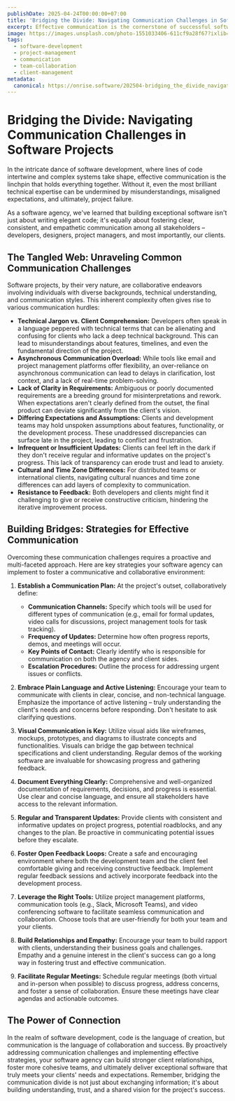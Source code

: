 ```yaml
---
publishDate: 2025-04-24T00:00:00+07:00
title: 'Bridging the Divide: Navigating Communication Challenges in Software Projects'
excerpt: Effective communication is the cornerstone of successful software projects. Learn how to overcome common hurdles and foster collaboration.
image: https://images.unsplash.com/photo-1551033406-611cf9a28f67?ixlib=rb-4.0.3&ixid=M3wxMjA3fDB8MHxwaG90by1wYWdlfHx8fGVufDB8fHx8fA%3D%3D&auto=format&fit=crop&w=2070&q=80
tags:
  - software-development
  - project-management
  - communication
  - team-collaboration
  - client-management
metadata:
  canonical: https://onrise.software/202504-bridging_the_divide_navigating_communication_challenges_in_software_projects/
---
```


# Bridging the Divide: Navigating Communication Challenges in Software Projects

In the intricate dance of software development, where lines of code intertwine and complex systems take shape, effective communication is the linchpin that holds everything together. Without it, even the most brilliant technical expertise can be undermined by misunderstandings, misaligned expectations, and ultimately, project failure.

As a software agency, we've learned that building exceptional software isn't just about writing elegant code; it's equally about fostering clear, consistent, and empathetic communication among all stakeholders – developers, designers, project managers, and most importantly, our clients.

## The Tangled Web: Unraveling Common Communication Challenges

Software projects, by their very nature, are collaborative endeavors involving individuals with diverse backgrounds, technical understanding, and communication styles. This inherent complexity often gives rise to various communication hurdles:

* **Technical Jargon vs. Client Comprehension:** Developers often speak in a language peppered with technical terms that can be alienating and confusing for clients who lack a deep technical background. This can lead to misunderstandings about features, timelines, and even the fundamental direction of the project.
* **Asynchronous Communication Overload:** While tools like email and project management platforms offer flexibility, an over-reliance on asynchronous communication can lead to delays in clarification, lost context, and a lack of real-time problem-solving.
* **Lack of Clarity in Requirements:** Ambiguous or poorly documented requirements are a breeding ground for misinterpretations and rework. When expectations aren't clearly defined from the outset, the final product can deviate significantly from the client's vision.
* **Differing Expectations and Assumptions:** Clients and development teams may hold unspoken assumptions about features, functionality, or the development process. These unaddressed discrepancies can surface late in the project, leading to conflict and frustration.
* **Infrequent or Insufficient Updates:** Clients can feel left in the dark if they don't receive regular and informative updates on the project's progress. This lack of transparency can erode trust and lead to anxiety.
* **Cultural and Time Zone Differences:** For distributed teams or international clients, navigating cultural nuances and time zone differences can add layers of complexity to communication.
* **Resistance to Feedback:** Both developers and clients might find it challenging to give or receive constructive criticism, hindering the iterative improvement process.

## Building Bridges: Strategies for Effective Communication

Overcoming these communication challenges requires a proactive and multi-faceted approach. Here are key strategies your software agency can implement to foster a communicative and collaborative environment:

1.  **Establish a Communication Plan:** At the project's outset, collaboratively define:
    * **Communication Channels:** Specify which tools will be used for different types of communication (e.g., email for formal updates, video calls for discussions, project management tools for task tracking).
    * **Frequency of Updates:** Determine how often progress reports, demos, and meetings will occur.
    * **Key Points of Contact:** Clearly identify who is responsible for communication on both the agency and client sides.
    * **Escalation Procedures:** Outline the process for addressing urgent issues or conflicts.

2.  **Embrace Plain Language and Active Listening:** Encourage your team to communicate with clients in clear, concise, and non-technical language. Emphasize the importance of active listening – truly understanding the client's needs and concerns before responding. Don't hesitate to ask clarifying questions.

3.  **Visual Communication is Key:** Utilize visual aids like wireframes, mockups, prototypes, and diagrams to illustrate concepts and functionalities. Visuals can bridge the gap between technical specifications and client understanding. Regular demos of the working software are invaluable for showcasing progress and gathering feedback.

4.  **Document Everything Clearly:** Comprehensive and well-organized documentation of requirements, decisions, and progress is essential. Use clear and concise language, and ensure all stakeholders have access to the relevant information.

5.  **Regular and Transparent Updates:** Provide clients with consistent and informative updates on project progress, potential roadblocks, and any changes to the plan. Be proactive in communicating potential issues before they escalate.

6.  **Foster Open Feedback Loops:** Create a safe and encouraging environment where both the development team and the client feel comfortable giving and receiving constructive feedback. Implement regular feedback sessions and actively incorporate feedback into the development process.

7.  **Leverage the Right Tools:** Utilize project management platforms, communication tools (e.g., Slack, Microsoft Teams), and video conferencing software to facilitate seamless communication and collaboration. Choose tools that are user-friendly for both your team and your clients.

8.  **Build Relationships and Empathy:** Encourage your team to build rapport with clients, understanding their business goals and challenges. Empathy and a genuine interest in the client's success can go a long way in fostering trust and effective communication.

9.  **Facilitate Regular Meetings:** Schedule regular meetings (both virtual and in-person when possible) to discuss progress, address concerns, and foster a sense of collaboration. Ensure these meetings have clear agendas and actionable outcomes.

## The Power of Connection

In the realm of software development, code is the language of creation, but communication is the language of collaboration and success. By proactively addressing communication challenges and implementing effective strategies, your software agency can build stronger client relationships, foster more cohesive teams, and ultimately deliver exceptional software that truly meets your clients' needs and expectations. Remember, bridging the communication divide is not just about exchanging information; it's about building understanding, trust, and a shared vision for the project's success.
